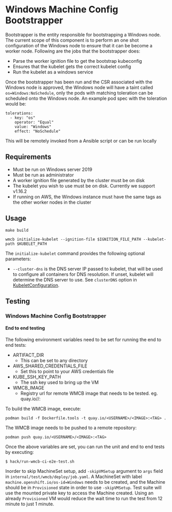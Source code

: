# Windows Machine Config Bootstrapper

Bootstrapper is the entity responsible for bootstrapping a Windows node. The current scope of this component is to
perform an one shot configuration of the Windows node to ensure that it can be become a worker node. Following are the
jobs that the bootstrapper does:
- Parse the worker ignition file to get the bootstrap kubeconfig
- Ensures that the kubelet gets the correct kubelet config
- Run the kubelet as a windows service

Once the bootstrapper has been run and the CSR associated with the Windows node is approved, the Windows 
node will have a taint called `os=Windows:NoSchedule`, only the pods with matching toleration can 
be scheduled onto the Windows node. An example pod spec with the toleration would be:

```
tolerations:
  - key: "os"
    operator: "Equal"
    value: "Windows"
    effect: "NoSchedule"
```

This will be remotely invoked from a Ansible script or can be run locally

## Requirements

- Must be run on Windows server 2019
- Must be run as administrator
- A worker ignition file generated by the cluster must be on disk
- The kubelet you wish to use must be on disk. Currently we support v1.16.2
- If running on AWS, the Windows instance must have the same tags as the other worker nodes in the cluster

## Usage
```
make build
```

```
wmcb initialize-kubelet --ignition-file $IGNITION_FILE_PATH --kubelet-path $KUBELET_PATH
```

The `initialize-kubelet` command provides the following optional parameters:
- `--cluster-dns` is the DNS server IP passed to kubelet, that will be used to configure all containers for 
  DNS resolution. If unset, kubelet will determine the DNS server to use. See `clusterDNS` option in 
  [KubeletConfiguration](https://kubernetes.io/docs/reference/config-api/kubelet-config.v1beta1/#kubelet-config-k8s-io-v1beta1-KubeletConfiguration).

## Testing

### Windows Machine Config Bootstrapper

#### End to end testing
The following environment variables need to be set for running the end to end tests:
- ARTIFACT_DIR
  - This can be set to any directory
- AWS_SHARED_CREDENTIALS_FILE
  - Set this to point to your AWS credentials file
- KUBE_SSH_KEY_PATH
  - The ssh key used to bring up the VM
- WMCB_IMAGE
  - Registry url for remote WMCB image that needs to be tested. eg. quay.io/<USERNAME>/<IMAGE>:<TAG>

To build the WMCB image, execute:
```
podman build -f Dockerfile.tools -t quay.io/<USERNAME>/<IMAGE>:<TAG> .
``` 
The WMCB image needs to be pushed to a remote repository:
```
podman push quay.io/<USERNAME>/<IMAGE>:<TAG>
```

Once the above variables are set, you can run the unit and end to end tests by executing:
```shell script
$ hack/run-wmcb-ci-e2e-test.sh
```

Inorder to skip MachineSet setup, add `-skipVMSetup` argument to `args` field in `internal/test/wmcb/deploy/job.yaml`.
A MachineSet with label `machine.openshift.io/os-id=Windows` needs to be created, and the Machine should be in `Provisioned` 
state in order to use `-skipVMSetup`. Test suite will use the mounted private key to access the Machine created. 
Using an already `Provisioned` VM would reduce the wait time to run the test from 12 minute to just 1 minute.
